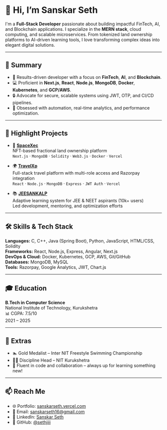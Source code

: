 # 👋 Hi, I’m Sanskar Seth

I'm a **Full-Stack Developer** passionate about building impactful FinTech, AI, and Blockchain applications. I specialize in the **MERN stack**, cloud computing, and scalable microservices. From tokenized land ownership platforms to AI-driven learning tools, I love transforming complex ideas into elegant digital solutions.

---

## 🧠 Summary

- 🎯 Results-driven developer with a focus on **FinTech**, **AI**, and **Blockchain**.
- 💻 Proficient in **Next.js**, **React**, **Node.js**, **MongoDB**, **Docker**, **Kubernetes**, and **GCP/AWS**.
- 🔒 Advocate for secure, scalable systems using JWT, OTP, and CI/CD pipelines.
- 🧪 Obsessed with automation, real-time analytics, and performance optimization.

---

## 🚀 Highlight Projects

- 🔗 **[SpaceXec](https://github.com/sethjiii/spaceXec_)**  
  NFT-based fractional land ownership platform  
  `Next.js` · `MongoDB` · `Solidity` · `Web3.js` · `Docker` · `Vercel`

- 🌍 **[TravelXp](https://github.com/sethjiii/travelxp)**  
  Full-stack travel platform with multi-role access and Razorpay integration  
  `React` · `Node.js` · `MongoDB` · `Express` · `JWT Auth` · `Vercel`

- 📚 **[JEESANKALP](https://jeesankalp.com/)**  
  Adaptive learning system for JEE & NEET aspirants (10k+ users)  
  Led development, mentoring, and optimization efforts

---

## 🛠 Skills & Tech Stack

**Languages:** C, C++, Java (Spring Boot), Python, JavaScript, HTML/CSS, Solidity  
**Frameworks:** React, Node.js, Express, Angular, Next.js  
**DevOps & Cloud:** Docker, Kubernetes, GCP, AWS, Git/GitHub  
**Databases:** MongoDB, MySQL  
**Tools:** Razorpay, Google Analytics, JWT, Chart.js

---

## 🎓 Education

**B.Tech in Computer Science**  
National Institute of Technology, Kurukshetra  
📊 CGPA: 7.5/10  
2021 – 2025

---

## 🏅 Extras

- 🏊 Gold Medalist – Inter NIT Freestyle Swimming Championship  
- 👨‍🎓 Discipline Head – NIT Kurukshetra  
- 💬 Fluent in code and collaboration – always up for learning something new!

---

## 📫 Reach Me

- 🌐 Portfolio: [sanskarseth.vercel.com](https://sanskarseth.vercel.com)  
- 📧 Email: [sanskarseth16@gmail.com](mailto:sanskarseth16@gmail.com)  
- 💼 LinkedIn: [Sanskar Seth](https://linkedin.com/in/sanskar-seth-4836ba311)  
- 🐙 GitHub: [@sethjiii](https://github.com/sethjiii)

